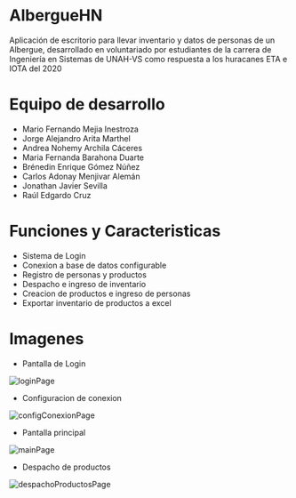# AlbergueHN
Aplicación de escritorio para llevar inventario y datos de personas de un Albergue, desarrollado en voluntariado por estudiantes de la carrera de Ingeniería en Sistemas de UNAH-VS como respuesta a los huracanes ETA e IOTA del 2020

# Equipo de desarrollo

* Mario Fernando Mejia Inestroza
* Jorge Alejandro Arita Marthel
* Andrea Nohemy Archila Cáceres
* Maria Fernanda Barahona Duarte
* Brénedin Enrique Gómez Núñez
* Carlos Adonay Menjivar Alemán
* Jonathan Javier Sevilla
* Raúl Edgardo Cruz

# Funciones y Caracteristicas

* Sistema de Login
* Conexion a base de datos configurable
* Registro de personas y productos
* Despacho e ingreso de inventario
* Creacion de productos e ingreso de personas
* Exportar inventario de productos a excel

# Imagenes

* Pantalla de Login

![loginPage](https://i.imgur.com/7jCBLJS.jpg)

* Configuracion de conexion

![configConexionPage](https://i.imgur.com/yxwHSYR.jpg)

* Pantalla principal

![mainPage](https://i.imgur.com/5ySuUYA.jpg)

* Despacho de productos

![despachoProductosPage](https://i.imgur.com/ty1JkSu.jpg)
